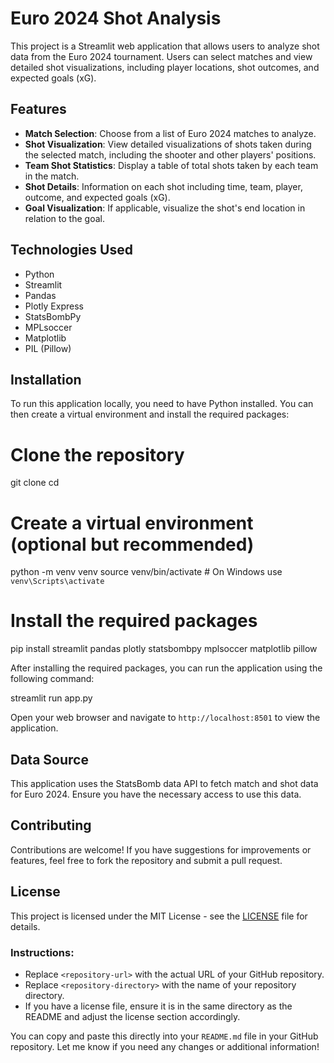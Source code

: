 

# Euro 2024 Shot Analysis

This project is a Streamlit web application that allows users to analyze shot data from the Euro 2024 tournament. Users can select matches and view detailed shot visualizations, including player locations, shot outcomes, and expected goals (xG).

## Features

- **Match Selection**: Choose from a list of Euro 2024 matches to analyze.
- **Shot Visualization**: View detailed visualizations of shots taken during the selected match, including the shooter and other players' positions.
- **Team Shot Statistics**: Display a table of total shots taken by each team in the match.
- **Shot Details**: Information on each shot including time, team, player, outcome, and expected goals (xG).
- **Goal Visualization**: If applicable, visualize the shot's end location in relation to the goal.

## Technologies Used

- Python
- Streamlit
- Pandas
- Plotly Express
- StatsBombPy
- MPLsoccer
- Matplotlib
- PIL (Pillow)

## Installation

To run this application locally, you need to have Python installed. You can then create a virtual environment and install the required packages:

# Clone the repository
git clone <repository-url>
cd <repository-directory>

# Create a virtual environment (optional but recommended)
python -m venv venv
source venv/bin/activate  # On Windows use `venv\Scripts\activate`

# Install the required packages
pip install streamlit pandas plotly statsbombpy mplsoccer matplotlib pillow



After installing the required packages, you can run the application using the following command:


streamlit run app.py



Open your web browser and navigate to `http://localhost:8501` to view the application.

## Data Source

This application uses the StatsBomb data API to fetch match and shot data for Euro 2024. Ensure you have the necessary access to use this data.

## Contributing

Contributions are welcome! If you have suggestions for improvements or features, feel free to fork the repository and submit a pull request.

## License

This project is licensed under the MIT License - see the [LICENSE](LICENSE) file for details.


### Instructions:
- Replace `<repository-url>` with the actual URL of your GitHub repository.
- Replace `<repository-directory>` with the name of your repository directory.
- If you have a license file, ensure it is in the same directory as the README and adjust the license section accordingly.

You can copy and paste this directly into your `README.md` file in your GitHub repository. Let me know if you need any changes or additional information!
